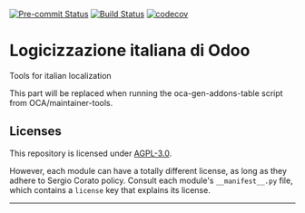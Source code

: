 
<!-- /!\ Non OCA Context : Set here the badge of your runbot / runboat instance. -->
[![Pre-commit Status](https://github.com/sergiocorato/e-efatto/actions/workflows/pre-commit.yml/badge.svg?branch=16.0)](https://github.com/sergiocorato/e-efatto/actions/workflows/pre-commit.yml?query=branch%3A16.0)
[![Build Status](https://github.com/sergiocorato/e-efatto/actions/workflows/test.yml/badge.svg?branch=16.0)](https://github.com/sergiocorato/e-efatto/actions/workflows/test.yml?query=branch%3A16.0)
[![codecov](https://codecov.io/gh/sergiocorato/e-efatto/branch/16.0/graph/badge.svg)](https://codecov.io/gh/sergiocorato/e-efatto)
<!-- /!\ Non OCA Context : Set here the badge of your translation instance. -->

<!-- /!\ do not modify above this line -->

# Logicizzazione italiana di Odoo

Tools for italian localization

<!-- /!\ do not modify below this line -->

<!-- prettier-ignore-start -->

[//]: # (addons)

This part will be replaced when running the oca-gen-addons-table script from OCA/maintainer-tools.

[//]: # (end addons)

<!-- prettier-ignore-end -->

## Licenses

This repository is licensed under [AGPL-3.0](LICENSE).

However, each module can have a totally different license, as long as they adhere to Sergio Corato
policy. Consult each module's `__manifest__.py` file, which contains a `license` key
that explains its license.

----
<!-- /!\ Non OCA Context : Set here the full description of your organization. -->
